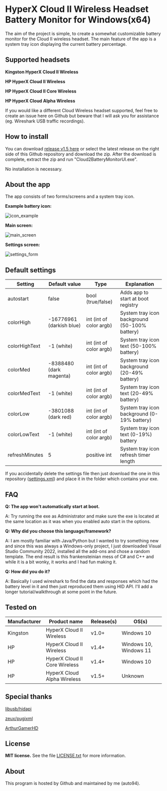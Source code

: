 
# HyperX Cloud II Wireless Headset Battery Monitor for Windows(x64)

The aim of the project is simple, to create a somewhat customizable battery monitor for the Cloud II wireless headset. The main feature of the app is a system tray icon displaying the current battery percentage.

## Supported headsets

**Kingston HyperX Cloud II Wireless**

**HP HyperX Cloud II Wireless**

**HP HyperX Cloud II Core Wireless**

**HP HyperX Cloud Alpha Wireless**

If you would like a different Cloud Wireless headset supported, feel free to create an issue here on Github but beware that I will ask you for assistance (eg. Wireshark USB traffic recordings).

## How to install

You can download [release v1.5 here](https://github.com/auto94/HyperX-Cloud-2-Battery-Monitor/releases/download/Release_v1.5/Cloud2BatteryMonitor_v1.5.zip) or select the latest release on the right side of this Github repository and download the zip. After the download is complete, extract the zip and run "Cloud2BatteryMonitorUI.exe". 

No installation is necessary.

## About the app

The app consists of two forms/screens and a system tray icon.

**Example battery icon:**

![icon_example](https://github.com/auto94/Cloud2-Battery-Monitor/assets/36648280/9ee9dc07-c16e-4f36-9f9f-457e2af8634f)

**Main screen:**

![main_screen](https://github.com/auto94/Cloud2-Battery-Monitor/assets/36648280/3546df9f-008a-416b-8d59-2f7526bdea86)


**Settings screen:**

![settings_form](https://github.com/auto94/Cloud2-Battery-Monitor/assets/36648280/bb00d0a5-60b1-4df8-9ab7-e94d2838325c)

## Default settings

|Setting| Default value | Type| Explanation|
|--|--|--|--|
| autostart | false | bool (true/false) | Adds app to start at boot registry
| colorHigh| -16776961 (darkish blue)| int (int of color argb) | System tray icon background (50-100% battery)
| colorHighText| -1 (white)| int (int of color argb) | System tray icon text (50-100% battery)
| colorMed| -8388480 (dark magenta)| int (int of color argb) | System tray icon background (20-49% battery)
| colorMedText| -1 (white)| int (int of color argb) | System tray icon text (20-49% battery)
| colorLow| -3801088 (dark red)| int (int of color argb) | System tray icon background (0-19% battery)
| colorLowText| -1 (white)| int (int of color argb) | System tray icon text (0-19%) battery
| refreshMinutes| 5| positive int | System tray icon refresh timer length

If you accidentally delete the settings file then just download the one in this repository ([settings.xml](Cloud2BatteryMonitorUI/settings.xml)) and place it in the folder which contains your exe.

## FAQ

**Q: The app won't automatically start at boot.**

A: Try running the exe as Administrator and make sure the exe is located at the same location as it was when you enabled auto start in the options.

**Q: Why did you choose this language/framework?**

A: I am mostly familiar with Java/Python but I wanted to try something new and since this was always a Windows-only project, I just downloaded Visual Studio Community 2022, installed all the add-ons and chose a random template. 
The end result is this frankensteinian mess of C# and C++ and while it is a bit wonky, it works and I had fun making it. 

**Q: How did you do it?**

A: Basically I used wireshark to find the data and responses which had the battery level in it and then just reproduced them using HID API. I'll add a longer tutorial/walkthrough at some point in the future.

## Tested on
|Manufacturer| Product name | Release(s)| OS(s)|
|--|--|--|--|
| Kingston | HyperX Cloud II Wireless| v1.0+ | Windows 10
| HP | HyperX Cloud II Wireless | v1.4+ | Windows 10, Windows 11
| HP | HyperX Cloud II Core Wireless | v1.4+ | Windows 10
| HP | HyperX Cloud Alpha Wireless | v1.5+ | Unknown


## Special thanks

[libusb/hidapi](https://github.com/libusb/hidapi)

[zeux/pugixml](https://github.com/zeux/pugixml)

[ArthurGamerHD](https://github.com/ArthurGamerHD)

## License

**MIT license.**
See the file [LICENSE.txt](LICENSE.txt) for more information.

## About

This program is hosted by Github and maintained by me (auto94).
